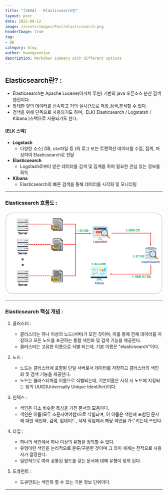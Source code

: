 ```yaml
---
title: "[JAVA] - Elasticsearch란"
layout: post
date: 2022-08-12
image: /assets/images/Post/elasticsearch.png
headerImage: true
tag:
- DB
category: blog
author: hwangyoonjae
description: Markdown summary with different options
---
```


## Elasticsearch란? :
- Elasticsearch는 Apache Lucene(아파치 루씬) 기반의 java 오픈소스 분산 검색 엔진이다.
- 방대한 양의 데이터를 신속하고 거의 실시간으로 저장,검색,분석할 수 있다.
- 검색을 위해 단독으로 사용되기도 하며,  ELK( Elasticsearch / Logstatsh / Kibana )스택으로 사용되기도 한다.

#### [ELK 스택]
- **Logstash**
  - 다양한 소스( DB, csv파일 등 )의 로그 또는 트랜잭션 데이터를 수집, 집계, 파싱하여 Elasticsearch로 전달
- **Elasticsearch**
  - Logstash로부터 받은 데이터를 검색 및 집계를 하여 필요한 관심 있는 정보를 획득
- **Kibana**
  - Elasticsearch의 빠른 검색을 통해 데이터를 시각화 및 모니터링

* * *

### Elasticsearch 흐름도 :
![텍스트](/assets/images/JAVA/ELK%20%EA%B5%AC%EC%A1%B0.PNG)

* * *

### Elasticsearch 핵심 개념 :
1. 클러스터 :
   - 클러스터는 하나 이상의 노드(서버)가 모인 것이며, 이를 통해 전체 데이터를 저장하고 모든 노드를 포관하는 통합 색인화 및 검색 기능을 제공한다.
   - 클러스터는 고유한 이름으로 식별 되는데, 기본 이름은 "elasticsearch"이다.

2. 노드 :
   - 노드는 클러스터에 포함된 단일 서버로서 데이터를 저장하고 클러스터의 색인화 및 검색 기능을 제공한다.
   - 노드는 클러스터처럼 이름으로 식별되는데, 기본이름은 시작 시 노드에 지정되는 임의 UUID(Universally Unique Identifier)이다.

3. 인덱스 :
   - 색인은 다소 비슷한 특성을 가진 문서의 모음이다.
   - 색인은 이름(모두 소문자여야함)으로 식별되며, 이 이름은 색인에 포함된 문서에 대한 색인화, 검색, 업데이트, 삭제 작업에서 해당 색인을 가르키는데 쓰인다.

4. 타입 :
   - 하나의 색인에서 하나 이상의 유형을 정의할 수 있다.
   - 유형이란 색인을 논리적으로 분류/구분한 것이며 그 의미 체계는 전적으로 사용자가 결정한다.
   - 일반적으로 여러 공통된 필드를 갖는 문서에 대해 유형이 정의 된다.

5. 도큐먼트 :
   - 도큐먼트는 색인화 할 수 있는 기본 정보 단위이다.

* * *
